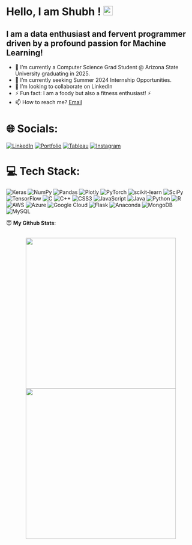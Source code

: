# Hello, I am Shubh ! <img src="https://media.giphy.com/media/hvRJCLFzcasrR4ia7z/giphy.gif" width="25px">
## I am a data enthusiast and fervent programmer driven by a profound passion for Machine Learning!
- 🔭 I’m currently a Computer Science Grad Student @ Arizona State University graduating in 2025.
- 🌱 I’m currently seeking Summer 2024 Internship Opportunities. 
- 👯 I’m looking to collaborate on LinkedIn
- ⚡ Fun fact: I am a foody but also a fitness enthusiast! ⚡
- 📫 How to reach me? <a href="mailto:sjain265@asu.edu">Email</a>
  
# 🌐 Socials:
[![LinkedIn](https://img.shields.io/badge/LinkedIn-0077B5?style=for-the-badge&logo=linkedin&logoColor=white)](https://www.linkedin.com/in/shubhjain202/)
[![Portfolio](https://img.shields.io/badge/Portfolio-Website-blue?style=for-the-badge)](https://shubhjain202.github.io/Portfolio/)
[![Tableau](https://img.shields.io/badge/Tableau-Visualizations-blue?style=for-the-badge&logo=tableau)](https://public.tableau.com/app/profile/shubh.kumar.jain/vizzes)
[![Instagram](https://img.shields.io/badge/Instagram-shubhjain306-purple?style=for-the-badge&logo=instagram)](https://www.instagram.com/shubhjain306/)



  
# 💻 Tech Stack:
![Keras](https://img.shields.io/badge/Keras-%23D00000.svg?style=flat&logo=Keras&logoColor=white) ![NumPy](https://img.shields.io/badge/numpy-%23013243.svg?style=flat&logo=numpy&logoColor=white) ![Pandas](https://img.shields.io/badge/pandas-%23150458.svg?style=flat&logo=pandas&logoColor=white) ![Plotly](https://img.shields.io/badge/Plotly-%233F4F75.svg?style=flat&logo=plotly&logoColor=white) ![PyTorch](https://img.shields.io/badge/PyTorch-%23EE4C2C.svg?style=flat&logo=PyTorch&logoColor=white) ![scikit-learn](https://img.shields.io/badge/scikit--learn-%23F7931E.svg?style=flat&logo=scikit-learn&logoColor=white) ![SciPy](https://img.shields.io/badge/SciPy-%230C55A5.svg?style=flat&logo=scipy&logoColor=%white) ![TensorFlow](https://img.shields.io/badge/TensorFlow-%23FF6F00.svg?style=flat&logo=TensorFlow&logoColor=white) ![C](https://img.shields.io/badge/c-%2300599C.svg?style=flat&logo=c&logoColor=white) ![C++](https://img.shields.io/badge/c++-%2300599C.svg?style=flat&logo=c%2B%2B&logoColor=white) ![CSS3](https://img.shields.io/badge/css3-%231572B6.svg?style=flat&logo=css3&logoColor=white) ![JavaScript](https://img.shields.io/badge/javascript-%23323330.svg?style=flat&logo=javascript&logoColor=%23F7DF1E) ![Java](https://img.shields.io/badge/java-%23ED8B00.svg?style=flat&logo=java&logoColor=white) ![Python](https://img.shields.io/badge/python-3670A0?style=flat&logo=python&logoColor=ffdd54) ![R](https://img.shields.io/badge/r-%23276DC3.svg?style=flat&logo=r&logoColor=white) ![AWS](https://img.shields.io/badge/AWS-%23FF9900.svg?style=flat&logo=amazon-aws&logoColor=white) ![Azure](https://img.shields.io/badge/azure-%230072C6.svg?style=flat&logo=azure-devops&logoColor=white) ![Google Cloud](https://img.shields.io/badge/Google%20Cloud-%234285F4.svg?style=flat&logo=google-cloud&logoColor=white) ![Flask](https://img.shields.io/badge/flask-%23000.svg?style=flat&logo=flask&logoColor=white) ![Anaconda](https://img.shields.io/badge/Anaconda-%2344A833.svg?style=flat&logo=anaconda&logoColor=white) ![MongoDB](https://img.shields.io/badge/MongoDB-%234ea94b.svg?style=flat&logo=mongodb&logoColor=white) ![MySQL](https://img.shields.io/badge/mysql-%2300f.svg?style=flat&logo=mysql&logoColor=white) 
  



<summary> 😇 <b>My Github Stats</b>: </summary>
<br>
 <p align = "center">
  
  <img src = "https://github-readme-stats.vercel.app/api?username=shubhjain202&show_icons=true&theme=tokyonight&line_height=25" width = 400>
  <img src = "https://github-readme-streak-stats.herokuapp.com?user=shubhjain202&theme=solarized-dark&hide_border=true&date_format=M%20j%5B%2C%20Y%5D&line_height=25" width = 400>
</p>


 
